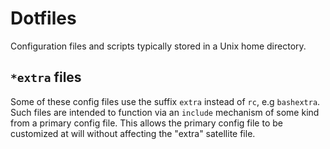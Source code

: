 Dotfiles
========

Configuration files and scripts typically stored in a Unix home directory.

`*extra` files
--------------

Some of these config files use the suffix `extra` instead of `rc`, e.g
`bashextra`.  Such files are intended to function via an `include` mechanism
of some kind from a primary config file.  This allows the primary config file
to be customized at will without affecting the "extra" satellite file.

